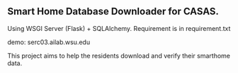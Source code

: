 Smart Home Database Downloader for CASAS.
------------------    
   
Using WSGI Server (Flask) + SQLAlchemy. 
Requirement is in requirement.txt

demo: serc03.ailab.wsu.edu

This project aims to help the residents download and verify their smarthome data.
